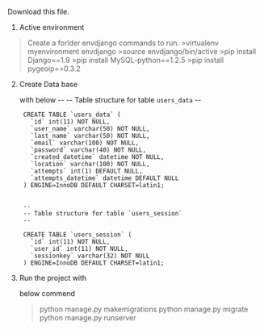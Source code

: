 Download this file.

1) Active environment 
  > Create a forlder envdjango
  commands to run.
	  >virtualenv myenvironment envdjango 
    >source envdjango/bin/active
		>pip install Django==1.9
		>pip install MySQL-python==1.2.5
		>pip install pygeoip==0.3.2

2) Create Data base
	
	with below 
		--
		-- Table structure for table `users_data`
		--

		CREATE TABLE `users_data` (
		  `id` int(11) NOT NULL,
		  `user_name` varchar(50) NOT NULL,
		  `last_name` varchar(50) NOT NULL,
		  `email` varchar(100) NOT NULL,
		  `password` varchar(40) NOT NULL,
		  `created_datetime` datetime NOT NULL,
		  `location` varchar(100) NOT NULL,
		  `attempts` int(1) DEFAULT NULL,
		  `attempts_datetime` datetime DEFAULT NULL
		) ENGINE=InnoDB DEFAULT CHARSET=latin1;


		--
		-- Table structure for table `users_session`
		--

		CREATE TABLE `users_session` (
		  `id` int(11) NOT NULL,
		  `user_id` int(11) NOT NULL,
		  `sessionkey` varchar(32) NOT NULL
		) ENGINE=InnoDB DEFAULT CHARSET=latin1;

3) Run the project with 
	
	below commend 
	> python manage.py makemigrations
	> python manage.py migrate
	> python manage.py runserver

